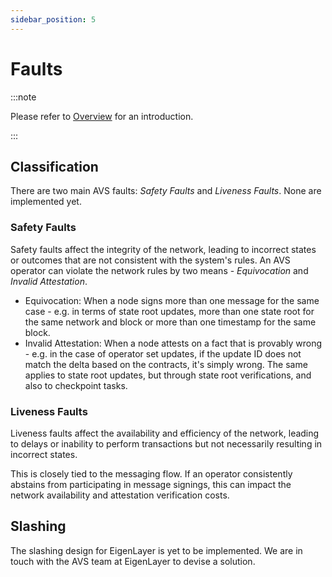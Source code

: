 ```yaml
---
sidebar_position: 5
---
```


# Faults

:::note

Please refer to [Overview](./overview.md) for an introduction.

:::

## Classification

There are two main AVS faults: _Safety Faults_ and _Liveness Faults_. None are
implemented yet.

### Safety Faults

Safety faults affect the integrity of the network, leading to incorrect states
or outcomes that are not consistent with the system's rules. An AVS operator
can violate the network rules by two means - _Equivocation_ and
_Invalid Attestation_.

* Equivocation: When a node signs more than one message for the same case -
  e.g. in terms of state root updates, more than one state root for the same
  network and block or more than one timestamp for the same block.
* Invalid Attestation: When a node attests on a fact that is provably wrong -
  e.g. in the case of operator set updates, if the update ID does not match the
  delta based on the contracts, it's simply wrong. The same applies to state
  root updates, but through state root verifications, and also to checkpoint
  tasks.

### Liveness Faults

Liveness faults affect the availability and efficiency of the network, leading
to delays or inability to perform transactions but not necessarily resulting
in incorrect states.

This is closely tied to the messaging flow. If an operator consistently
abstains from participating in message signings, this can impact the network
availability and attestation verification costs.

## Slashing

The slashing design for EigenLayer is yet to be implemented. We are in touch with the AVS team at
EigenLayer to devise a solution.
